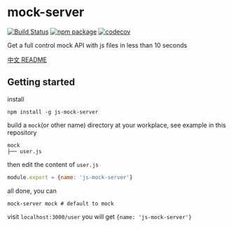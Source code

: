 # mock-server

[![Build Status](https://travis-ci.org/Skandar-Ln/mock-server.svg?branch=master)](https://travis-ci.org/Skandar-Ln/mock-server)
[![npm package](https://img.shields.io/npm/v/js-mock-server.svg)](https://www.npmjs.org/package/js-mock-server)
[![codecov](https://codecov.io/gh/Skandar-Ln/mock-server/branch/master/graph/badge.svg)](https://codecov.io/gh/Skandar-Ln/mock-server)

Get a full control mock API with js files in less than 10 seconds

[中文 README](README-zh_CN.md)

## Getting started

install

```
npm install -g js-mock-server
```

build a `mock`(or other name) directory at your workplace, see example in this repository

```
mock
├── user.js
```

then edit the content of `user.js`

``` js
module.export = {name: 'js-mock-server'}
```

all done, you can

```
mock-server mock # default to mock
```
visit `localhost:3000/user` you will get `{name: 'js-mock-server'}`
